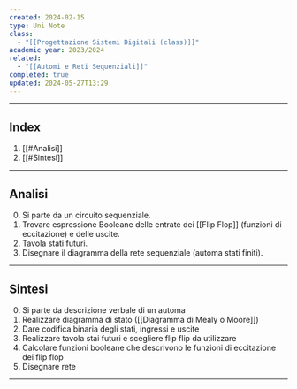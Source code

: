 ```yaml
---
created: 2024-02-15
type: Uni Note
class:
  - "[[Progettazione Sistemi Digitali (class)]]"
academic year: 2023/2024
related:
  - "[[Automi e Reti Sequenziali]]"
completed: true
updated: 2024-05-27T13:29
---
```

---
## Index
1. [[#Analisi]]
2. [[#Sintesi]]

---
## Analisi
0. Si parte da un circuito sequenziale.
1. Trovare espressione Booleane delle entrate dei [[Flip Flop]] (funzioni di eccitazione) e delle uscite.
2. Tavola stati futuri.
3. Disegnare il diagramma della rete sequenziale (automa stati finiti).

---
## Sintesi 
0. Si parte da descrizione verbale di un automa
1. Realizzare diagramma di stato ([[Diagramma di Mealy o Moore]])
2. Dare codifica binaria degli stati, ingressi e uscite
3. Realizzare tavola stai futuri e scegliere flip flip da utilizzare 
4. Calcolare funzioni booleane che descrivono le funzioni di eccitazione dei flip flop
5. Disegnare rete

---